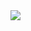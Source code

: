<div width="100%">
    <img  src="https://media.giphy.com/media/0kM0R1Kpyd8O12KdqM/giphy.gif" />
  </div>


